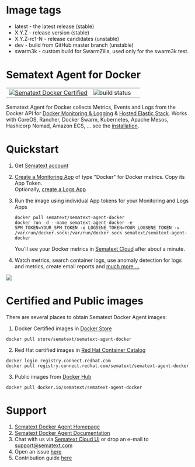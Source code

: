 # Image tags
- latest - the latest release (stable)
- X.Y.Z - release version (stable) 
- X.Y.Z-rc1-N - release candidates (unstable)
- dev - build from GitHub master branch (unstable)
- swarm3k - custom build for SwarmZilla, used only for the swarm3k test.

# Sematext Agent for Docker

||||
|---|------------|------------|
| [![Sematext Docker Certified](https://sematext.com/wp-content/uploads/2017/07/certified.png)](https://store.docker.com/images/sematext-agent-monitoring-and-logging) | ![build status](https://api.travis-ci.org/sematext/sematext-agent-docker.svg) 

Sematext Agent for Docker collects Metrics, Events and Logs from the Docker API for [Docker Monitoring & Logging](http://sematext.com/docker) & [Hosted Elastic Stack](http://sematext.com/logsene). Works with CoreOS, Rancher, Docker Swarm, Kubernetes, Apache Mesos, Hashicorp Nomad, Amazon ECS, ... see the [installation](http://sematext.com/docs/sematext-docker-agent/installation/). 


# Quickstart 

1. Get [Sematext account](https://apps.sematext.com/ui/registration)  
2. [Create a Monitoring App](https://apps.sematext.com/ui/integrations) of type "Docker" for Docker metrics. Copy its App Token.  
   Optionally, [create a Logs App](https://apps.sematext.com/ui/integrations)
3. Run the image using individual App tokens for your Monitoring and Logs Apps

   ```
   docker pull sematext/sematext-agent-docker
   docker run -d --name sematext-agent-docker -e SPM_TOKEN=YOUR_SPM_TOKEN -e LOGSENE_TOKEN=YOUR_LOGSENE_TOKEN -v /var/run/docker.sock:/var/run/docker.sock sematext/sematext-agent-docker
   ```

    You’ll see your Docker metrics in [Sematext Cloud](https://sematext.com/cloud) after about a minute. 

5. Watch metrics, search container logs, use anomaly detection for logs and metrics, create email reports and [much more ...](https://sematext.com)

![](https://raw.githubusercontent.com/sematext/sematext-agent-docker/master/sematext-docker-light.png)


# Certified and Public images 

There are several places to obtain Sematext Docker Agent images: 

1. Docker Certified images in [Docker Store](https://store.docker.com/images/sematext-agent-monitoring-and-logging) 

```
docker pull store/sematext/sematext-agent-docker
``` 

2. Red Hat certified images in [Red Hat Container Catalog](https://access.redhat.com/containers/?tab=overview&platform=docker#/registry.connect.redhat.com/sematext/sematext-agent-docker)

```
docker login registry.connect.redhat.com
docker pull registry.connect.redhat.com/sematext/sematext-agent-docker
```

3. Public images from [Docker Hub](https://hub.docker.com/r/sematext/sematext-agent-docker/) 

```
docker pull docker.io/sematext/sematext-agent-docker
```


# Support 

1. [Sematext Docker Agent Homepage](http://sematext.com/docker/)
2. [Sematext Docker Agent Documentation](http://sematext.com/docs/sematext-docker-agent/)
2. Chat with us via [Sematext Cloud UI](https://apps.sematext.com/) or drop an e-mail to support@sematext.com
3. Open an issue [here](https://github.com/sematext/sematext-agent-docker/issues) 
4. Contribution guide [here](https://github.com/sematext/sematext-agent-docker/blob/master/contribute.md)
